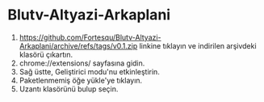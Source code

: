 # Blutv-Altyazi-Arkaplani

1. https://github.com/Fortesqu/Blutv-Altyazi-Arkaplani/archive/refs/tags/v0.1.zip linkine tıklayın ve indirilen arşivdeki klasörü çıkartın.
2. chrome://extensions/ sayfasına gidin.
3. Sağ üstte, Geliştirici modu'nu etkinleştirin.
4. Paketlenmemiş öğe yükle'ye tıklayın.
5. Uzantı klasörünü bulup seçin.
